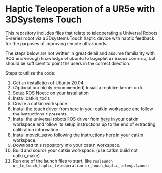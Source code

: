 # Haptic Teleoperation of a UR5e with 3DSystems Touch

This repository includes files that relate to teleoperating a Universal Robots E-series robot via a 3Dsystems Touch haptic device with haptic feedback for the purposes of improving remote ultrasounds.

The steps below are not written in great detail and assume familiarity with ROS and enough knowledge of ubuntu to bugsplat as issues come up, but should be sufficient to point the users in the correct direction.

Steps to utilize the code:
1. Get an installation of Ubuntu 20.04
2. (Optional but highly recommended) Install a realtime kernel on it
3. Setup ROS Noetic on your installation
4. Install catkin_tools
5. Create a catkin workspace
6. Install the touch driver from [here](https://github.com/bharatm11/Geomagic_Touch_ROS_Drivers/tree/hydro-devel) in your catkin workspace and follow the instructions it presents.
7. Install the universal robots ROS driver from [here](https://github.com/UniversalRobots/Universal_Robots_ROS_Driver) in your catkin workspace and follow its setup instructions up to the end of extracting calibration information.
8. Install moveit_servo following the instructions [here](https://ros-planning.github.io/moveit_tutorials/doc/realtime_servo/realtime_servo_tutorial.html) in your catkin workspace.
9. Download this repository into your catkin workspace.
10. Build and source your catkin workspace. (use catkin build not catkin_make)
11. Run one of the launch files to start, like ```roslaunch ur_to_touch_haptic_teleoperation ur_touch_haptic_teleop.launch```
